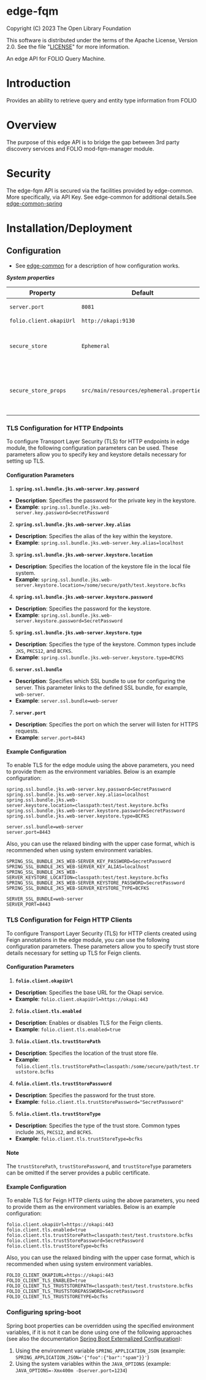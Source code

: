 # edge-fqm

Copyright (C) 2023 The Open Library Foundation

This software is distributed under the terms of the Apache License,
Version 2.0. See the file "[LICENSE](LICENSE)" for more information.

An edge API for FOLIO Query Machine.

# Introduction
Provides an ability to retrieve query and entity type information from FOLIO

# Overview
The purpose of this edge API is to bridge the gap between 3rd party discovery services and FOLIO mod-fqm-manager module.

# Security
The edge-fqm API is secured via the facilities provided by edge-common. More specifically, via API Key. See edge-common for additional details.See [edge-common-spring](https://github.com/folio-org/edge-common-spring)

# Installation/Deployment

## Configuration

* See [edge-common](https://github.com/folio-org/edge-common) for a description of how configuration works.

***System properties***

| Property                | Default                                   | Description                                                         |
|-------------------------|-------------------------------------------|---------------------------------------------------------------------|
| `server.port`           | `8081`                                    | Server port to listen on                                            |
| `folio.client.okapiUrl` | `http://okapi:9130`                       | Okapi (URL)                                                         |
| `secure_store`          | `Ephemeral`                               | Type of secure store to use.  Valid: `Ephemeral`, `AwsSsm`, `Vault` |
| `secure_store_props`    | `src/main/resources/ephemeral.properties` | Path to a properties file specifying secure store configuration     |


### TLS Configuration for HTTP Endpoints

To configure Transport Layer Security (TLS) for HTTP endpoints in edge module, the following configuration parameters can be used. These parameters allow you to specify key and keystore details necessary for setting up TLS.

#### Configuration Parameters

1. **`spring.ssl.bundle.jks.web-server.key.password`**
- **Description**: Specifies the password for the private key in the keystore.
- **Example**: `spring.ssl.bundle.jks.web-server.key.password=SecretPassword`

2. **`spring.ssl.bundle.jks.web-server.key.alias`**
- **Description**: Specifies the alias of the key within the keystore.
- **Example**: `spring.ssl.bundle.jks.web-server.key.alias=localhost`

3. **`spring.ssl.bundle.jks.web-server.keystore.location`**
- **Description**: Specifies the location of the keystore file in the local file system.
- **Example**: `spring.ssl.bundle.jks.web-server.keystore.location=/some/secure/path/test.keystore.bcfks`

4. **`spring.ssl.bundle.jks.web-server.keystore.password`**
- **Description**: Specifies the password for the keystore.
- **Example**: `spring.ssl.bundle.jks.web-server.keystore.password=SecretPassword`

5. **`spring.ssl.bundle.jks.web-server.keystore.type`**
- **Description**: Specifies the type of the keystore. Common types include `JKS`, `PKCS12`, and `BCFKS`.
- **Example**: `spring.ssl.bundle.jks.web-server.keystore.type=BCFKS`

6. **`server.ssl.bundle`**
- **Description**: Specifies which SSL bundle to use for configuring the server. This parameter links to the defined SSL bundle, for example, `web-server`.
- **Example**: `server.ssl.bundle=web-server`

7. **`server.port`**
- **Description**: Specifies the port on which the server will listen for HTTPS requests.
- **Example**: `server.port=8443`

#### Example Configuration

To enable TLS for the edge module using the above parameters, you need to provide them as the environment variables. Below is an example configuration:

```properties
spring.ssl.bundle.jks.web-server.key.password=SecretPassword
spring.ssl.bundle.jks.web-server.key.alias=localhost
spring.ssl.bundle.jks.web-server.keystore.location=classpath:test/test.keystore.bcfks
spring.ssl.bundle.jks.web-server.keystore.password=SecretPassword
spring.ssl.bundle.jks.web-server.keystore.type=BCFKS

server.ssl.bundle=web-server
server.port=8443
```
Also, you can use the relaxed binding with the upper case format, which is recommended when using system environment variables.
```properties
SPRING_SSL_BUNDLE_JKS_WEB-SERVER_KEY_PASSWORD=SecretPassword
SPRING_SSL_BUNDLE_JKS_WEB-SERVER_KEY_ALIAS=localhost
SPRING_SSL_BUNDLE_JKS_WEB-SERVER_KEYSTORE_LOCATION=classpath:test/test.keystore.bcfks
SPRING_SSL_BUNDLE_JKS_WEB-SERVER_KEYSTORE_PASSWORD=SecretPassword
SPRING_SSL_BUNDLE_JKS_WEB-SERVER_KEYSTORE_TYPE=BCFKS

SERVER_SSL_BUNDLE=web-server
SERVER_PORT=8443
```

### TLS Configuration for Feign HTTP Clients

To configure Transport Layer Security (TLS) for HTTP clients created using Feign annotations in the edge module, you can use the following configuration parameters. These parameters allow you to specify trust store details necessary for setting up TLS for Feign clients.

#### Configuration Parameters

1. **`folio.client.okapiUrl`**
- **Description**: Specifies the base URL for the Okapi service.
- **Example**: `folio.client.okapiUrl=https://okapi:443`

2. **`folio.client.tls.enabled`**
- **Description**: Enables or disables TLS for the Feign clients.
- **Example**: `folio.client.tls.enabled=true`

3. **`folio.client.tls.trustStorePath`**
- **Description**: Specifies the location of the trust store file.
- **Example**: `folio.client.tls.trustStorePath=classpath:/some/secure/path/test.truststore.bcfks`

4. **`folio.client.tls.trustStorePassword`**
- **Description**: Specifies the password for the trust store.
- **Example**: `folio.client.tls.trustStorePassword="SecretPassword"`

5. **`folio.client.tls.trustStoreType`**
- **Description**: Specifies the type of the trust store. Common types include `JKS`, `PKCS12`, and `BCFKS`.
- **Example**: `folio.client.tls.trustStoreType=bcfks`

#### Note
The `trustStorePath`, `trustStorePassword`, and `trustStoreType` parameters can be omitted if the server provides a public certificate.

#### Example Configuration

To enable TLS for Feign HTTP clients using the above parameters, you need to provide them as the environment variables. Below is an example configuration:

```properties
folio.client.okapiUrl=https://okapi:443
folio.client.tls.enabled=true
folio.client.tls.trustStorePath=classpath:test/test.truststore.bcfks
folio.client.tls.trustStorePassword=SecretPassword
folio.client.tls.trustStoreType=bcfks
```
Also, you can use the relaxed binding with the upper case format, which is recommended when using system environment variables.
```properties
FOLIO_CLIENT_OKAPIURL=https://okapi:443
FOLIO_CLIENT_TLS_ENABLED=true
FOLIO_CLIENT_TLS_TRUSTSTOREPATH=classpath:test/test.truststore.bcfks
FOLIO_CLIENT_TLS_TRUSTSTOREPASSWORD=SecretPassword
FOLIO_CLIENT_TLS_TRUSTSTORETYPE=bcfks
```

### Configuring spring-boot

Spring boot properties can be overridden using the specified environment variables, if it is not it can be done using
one of the following approaches (see also the
documentation [Spring Boot Externalized Configuration](https://docs.spring.io/spring-boot/docs/1.5.6.RELEASE/reference/html/boot-features-external-config.html)):

1. Using the environment variable `SPRING_APPLICATION_JSON` (example: `SPRING_APPLICATION_JSON='{"foo":{"bar":"spam"}}'`)
2. Using the system variables within the `JAVA_OPTIONS` (example: `JAVA_OPTIONS=-Xmx400m -Dserver.port=1234`)
